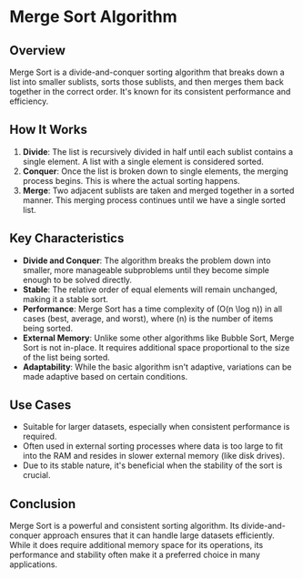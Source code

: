 # Merge Sort Algorithm

## Overview

Merge Sort is a divide-and-conquer sorting algorithm that breaks down a list into smaller sublists, sorts those sublists, and then merges them back together in the correct order. It's known for its consistent performance and efficiency.

## How It Works

1. **Divide**: The list is recursively divided in half until each sublist contains a single element. A list with a single element is considered sorted.
2. **Conquer**: Once the list is broken down to single elements, the merging process begins. This is where the actual sorting happens.
3. **Merge**: Two adjacent sublists are taken and merged together in a sorted manner. This merging process continues until we have a single sorted list.

## Key Characteristics

- **Divide and Conquer**: The algorithm breaks the problem down into smaller, more manageable subproblems until they become simple enough to be solved directly.
- **Stable**: The relative order of equal elements will remain unchanged, making it a stable sort.
- **Performance**: Merge Sort has a time complexity of \(O(n \log n)\) in all cases (best, average, and worst), where \(n\) is the number of items being sorted.
- **External Memory**: Unlike some other algorithms like Bubble Sort, Merge Sort is not in-place. It requires additional space proportional to the size of the list being sorted.
- **Adaptability**: While the basic algorithm isn't adaptive, variations can be made adaptive based on certain conditions.

## Use Cases

- Suitable for larger datasets, especially when consistent performance is required.
- Often used in external sorting processes where data is too large to fit into the RAM and resides in slower external memory (like disk drives).
- Due to its stable nature, it's beneficial when the stability of the sort is crucial.

## Conclusion

Merge Sort is a powerful and consistent sorting algorithm. Its divide-and-conquer approach ensures that it can handle large datasets efficiently. While it does require additional memory space for its operations, its performance and stability often make it a preferred choice in many applications.